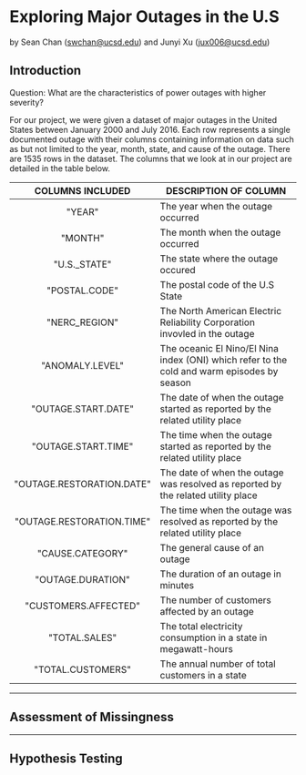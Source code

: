# Exploring Major Outages in the U.S
by Sean Chan (swchan@ucsd.edu) and Junyi Xu (jux006@ucsd.edu)


## Introduction
Question: What are the characteristics of power outages with higher severity?

For our project, we were given a dataset of major outages in the United States between January 2000 and July 2016. Each row represents a single documented outage with their columns containing information on data such as but not limited to the year, month, state, and cause of the outage.
There are 1535 rows in the dataset. The columns that we look at in our project are detailed in the table below.

|      COLUMNS INCLUDED     | DESCRIPTION OF COLUMN                                                                       |
|:-------------------------:|---------------------------------------------------------------------------------------------|
|           "YEAR"          | The year when the outage occurred                                                           |
|          "MONTH"          | The month when the outage occurred                                                          |
|        "U.S._STATE"       | The state where the outage occured                                                          |
|       "POSTAL.CODE"       | The postal code of the U.S State                                                            |
|       "NERC_REGION"       | The North American Electric Reliability Corporation invovled in the outage                  |
|      "ANOMALY.LEVEL"      | The oceanic El Nino/El Nina index (ONI) which refer to the cold and warm episodes by season |
|    "OUTAGE.START.DATE"    | The date of when the outage started as reported by the related utility place                |
|    "OUTAGE.START.TIME"    | The time when the outage started as reported by the related utility place                   |
| "OUTAGE.RESTORATION.DATE" | The date of when the outage was resolved as reported by the related utility place           |
| "OUTAGE.RESTORATION.TIME" | The time when the outage was resolved as reported by the related utility place              |
|      "CAUSE.CATEGORY"     | The general cause of an outage                                                              |
|     "OUTAGE.DURATION"     | The duration of an outage in minutes                                                        |
|    "CUSTOMERS.AFFECTED"   | The number of customers affected by an outage                                               |
|       "TOTAL.SALES"       | The total electricity consumption in a state in megawatt-hours                              |
|     "TOTAL.CUSTOMERS"     | The annual number of total customers in a state                                             |
---



## Assessment of Missingness

---

## Hypothesis Testing
